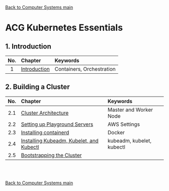 [Back to Computer Systems main](../../../README.md)

# ACG Kubernetes Essentials

## 1. Introduction
|No.|Chapter|Keywords|
|:-:|:------|:-------|
|1|[Introduction](./01/note.md)|Containers, Orchestration|

## 2. Building a Cluster
|No.|Chapter|Keywords|
|:-:|:------|:-------|
|2.1|[Cluster Architecture](./02_01/note.md)|Master and Worker Node|
|2.2|[Setting up Playground Servers](./02_02/note.md)|AWS Settings|
|2.3|[Installing containerd](./02_03/note.md)|Docker|
|2.4|[Installing Kubeadm, Kubelet, and Kubectl](./02_04/note.md)|kubeadm, kubelet, kubectl|
|2.5|[Bootstrapping the Cluster](./02_05/note.md)||

<br><br>


[Back to Computer Systems main](../../../README.md)